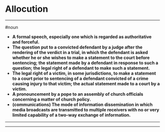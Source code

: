 # Allocution
---
#noun
- **A formal speech, especially one which is regarded as authoritative and forceful.**
- **The question put to a convicted defendant by a judge after the rendering of the verdict in a trial, in which the defendant is asked whether he or she wishes to make a statement to the court before sentencing; the statement made by a defendant in response to such a question; the legal right of a defendant to make such a statement.**
- **The legal right of a victim, in some jurisdictions, to make a statement to a court prior to sentencing of a defendant convicted of a crime causing injury to that victim; the actual statement made to a court by a victim.**
- **A pronouncement by a pope to an assembly of church officials concerning a matter of church policy.**
- **(communications) The mode of information dissemination in which media broadcasts are transmitted to multiple receivers with no or very limited capability of a two-way exchange of information.**
---
---
